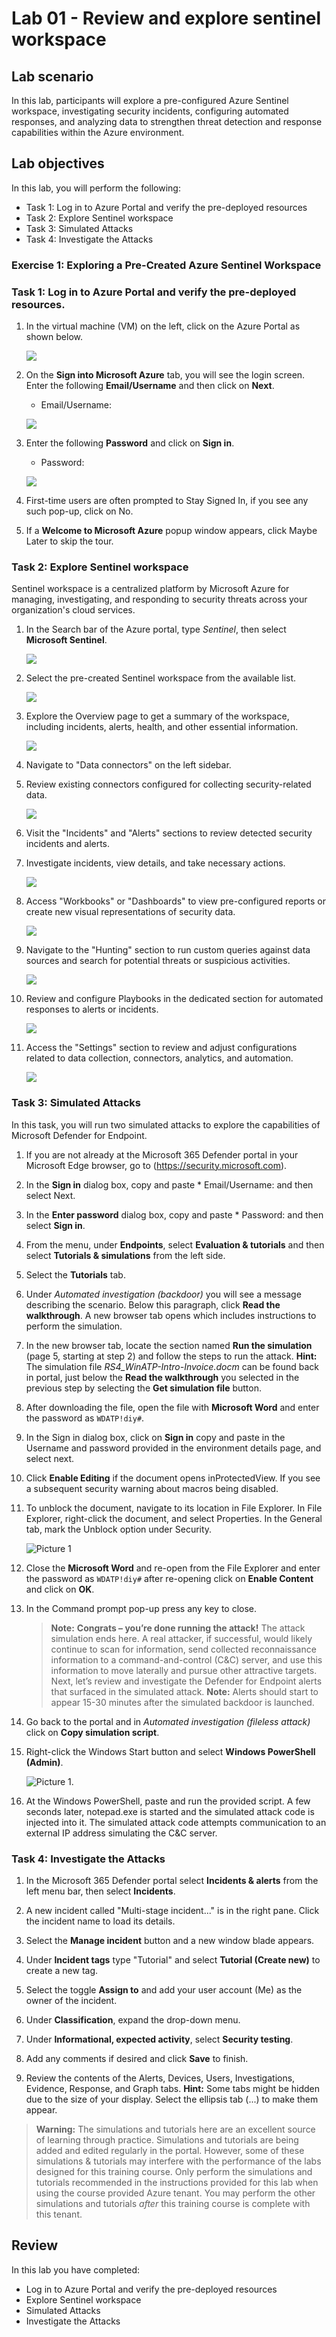 # Lab 01 - Review and explore sentinel workspace

## Lab scenario

In this lab, participants will explore a pre-configured Azure Sentinel workspace, investigating security incidents, configuring automated responses, and analyzing data to strengthen threat detection and response capabilities within the Azure environment.

## Lab objectives
 In this lab, you will perform the following:
 - Task 1: Log in to Azure Portal and verify the pre-deployed resources
 - Task 2: Explore Sentinel workspace
 - Task 3: Simulated Attacks
 - Task 4: Investigate the Attacks

### Exercise 1: Exploring a Pre-Created Azure Sentinel Workspace

### Task 1: Log in to Azure Portal and verify the pre-deployed resources.

1. In the virtual machine (VM) on the left, click on the Azure Portal as shown below.

    ![](./media/login1.png)
    
1. On the **Sign into Microsoft Azure** tab, you will see the login screen. Enter the following **Email/Username** and then click on **Next**. 
   
   * Email/Username: <inject key="AzureAdUserEmail"></inject>

    ![](./media/login2.png)

1. Enter the following **Password** and click on **Sign in**. 
   
   * Password: <inject key="AzureAdUserPassword"></inject>

    ![](https://github.com/CloudLabsAI-Azure/AIW-SAP-on-Azure/blob/main/media/M2-Ex1-portalsignin-2.png?raw=true)
    
1. First-time users are often prompted to Stay Signed In, if you see any such pop-up, click on No.
   
1. If a **Welcome to Microsoft Azure** popup window appears, click Maybe Later to skip the tour.

### Task 2: Explore Sentinel workspace

Sentinel workspace is a centralized platform by Microsoft Azure for managing, investigating, and responding to security threats across your organization's cloud services.

1. In the Search bar of the Azure portal, type *Sentinel*, then select **Microsoft Sentinel**.

    ![](./media/09.png)

1. Select the pre-created Sentinel workspace from the available list.

    ![](./media/08.png)

1. Explore the Overview page to get a summary of the workspace, including incidents, alerts, health, and other essential information.

   ![](./media/07.png)

1. Navigate to "Data connectors" on the left sidebar.

1. Review existing connectors configured for collecting security-related data.

   ![](./media/dataconnector.png)

1. Visit the "Incidents" and "Alerts" sections to review detected security incidents and alerts.

1. Investigate incidents, view details, and take necessary actions.

    ![](./media/05.png)

1. Access "Workbooks" or "Dashboards" to view pre-configured reports or create new visual representations of security data.

   ![](./media/04.png)

1. Navigate to the "Hunting" section to run custom queries against data sources and search for potential threats or suspicious activities.

   ![](./media/03.png)

1. Review and configure Playbooks in the dedicated section for automated responses to alerts or incidents.

    ![](./media/02.png)

1. Access the "Settings" section to review and adjust configurations related to data collection, connectors, analytics, and automation.

   ![](./media/01.png)

### Task 3: Simulated Attacks

In this task, you will run two simulated attacks to explore the capabilities of Microsoft Defender for Endpoint.

1. If you are not already at the Microsoft 365 Defender portal in your Microsoft Edge browser, go to (https://security.microsoft.com). 

1. In the **Sign in** dialog box, copy and paste * Email/Username: <inject key="AzureAdUserEmail"></inject> and then select Next.

1. In the **Enter password** dialog box, copy and paste * Password: <inject key="AzureAdUserPassword"></inject> and then select **Sign in**.

1. From the menu, under **Endpoints**, select **Evaluation & tutorials** and then select **Tutorials & simulations** from the left side.

1. Select the **Tutorials** tab.

1. Under *Automated investigation (backdoor)* you will see a message describing the scenario. Below this paragraph, click **Read the walkthrough**. A new browser tab opens which includes instructions to perform the simulation.

1. In the new browser tab, locate the section named **Run the simulation** (page 5, starting at step 2) and follow the steps to run the attack. **Hint:** The simulation file *RS4_WinATP-Intro-Invoice.docm* can be found back in portal, just below the **Read the walkthrough** you selected in the previous step by selecting the **Get simulation file** button. 

1. After downloading the file,  open the file with **Microsoft Word** and enter the password as `WDATP!diy#`.

1. In the Sign in dialog box, click on **Sign in** copy and paste in the Username and password provided in the environment details page, and select next.    

1. Click **Enable Editing** if the document opens inProtectedView. If you see a subsequent security warning about macros being disabled.    

1. To unblock the document, navigate to its location in File Explorer. In File Explorer, right-click the document, and select Properties. In the General tab, mark the Unblock option under Security.   

   ![Picture 1](./media/SC-200-img21.png)  

1. Close the **Microsoft Word** and re-open from the File Explorer and enter the password as `WDATP!diy#` after re-opening click on **Enable Content** and click on **OK**. 

1. In the Command prompt pop-up press any key to close. 
   
   
    >**Note:** **Congrats – you’re done running the attack!** The attack simulation ends here. A real attacker, if successful, would likely continue to scan for information, send collected reconnaissance information to a command-and-control (C&C) server, and use this information to move laterally and pursue other attractive targets. Next, let’s review and investigate the Defender for Endpoint alerts that surfaced in the simulated attack. **Note:** Alerts should start to appear 15-30 minutes after the simulated backdoor is launched.   

1. Go back to the portal and in *Automated investigation (fileless attack)* click on **Copy simulation script**.

1. Right-click the Windows Start button and select **Windows PowerShell (Admin)**.  

    ![Picture 1](./media/SC-200-module6-ex2-img5.png). 

1. At the Windows PowerShell, paste and run the provided script. A few seconds later, notepad.exe is started and the simulated attack code is injected into it. The simulated attack code attempts communication to an external IP address simulating the C&C server.

### Task 4: Investigate the Attacks

1. In the Microsoft 365 Defender portal select **Incidents & alerts** from the left menu bar, then select **Incidents**.

1. A new incident called "Multi-stage incident..." is in the right pane. Click the incident name to load its details.

1. Select the **Manage incident** button and a new window blade appears. 

1. Under **Incident tags** type "Tutorial" and select **Tutorial (Create new)** to create a new tag. 

1. Select the toggle **Assign to** and add your user account (Me) as the owner of the incident. 

1. Under **Classification**, expand the drop-down menu. 

1. Under **Informational, expected activity**, select **Security testing**. 

1. Add any comments if desired and click **Save** to finish.

1. Review the contents of the Alerts, Devices, Users, Investigations, Evidence, Response, and Graph tabs. **Hint:** Some tabs might be hidden due to the size of your display. Select the ellipsis tab (...) to make them appear.

>**Warning:** The simulations and tutorials here are an excellent source of learning through practice.  Simulations and tutorials are being added and edited regularly in the portal.  However, some of these simulations & tutorials may interfere with the performance of the labs designed for this training course.  Only perform the simulations and tutorials recommended in the instructions provided for this lab when using the course provided Azure tenant.  You may perform the other simulations and tutorials *after* this training course is complete with this tenant.

## Review
In this lab you have completed:
 - Log in to Azure Portal and verify the pre-deployed resources
 - Explore Sentinel workspace
 - Simulated Attacks
 - Investigate the Attacks
